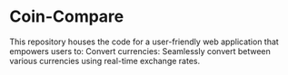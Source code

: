 # Coin-Compare
This repository houses the code for a user-friendly web application that empowers users to:  Convert currencies: Seamlessly convert between various currencies using real-time exchange rates.
